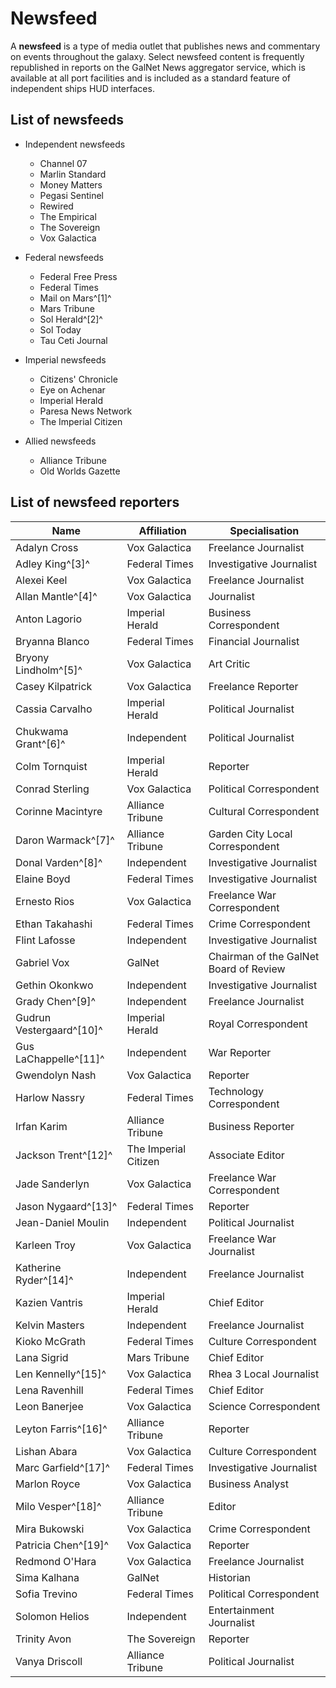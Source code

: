 # Newsfeed
A **newsfeed** is a type of media outlet that publishes news and commentary on events throughout the galaxy. Select newsfeed content is frequently republished in reports on the GalNet News aggregator service, which is available at all port facilities and is included as a standard feature of independent ships HUD interfaces.

## List of newsfeeds

- Independent newsfeeds
    - Channel 07
    - Marlin Standard
    - Money Matters
    - Pegasi Sentinel
    - Rewired
    - The Empirical
    - The Sovereign
    - Vox Galactica

- Federal newsfeeds
    - Federal Free Press
    - Federal Times
    - Mail on Mars^[1]^
    - Mars Tribune
    - Sol Herald^[2]^
    - Sol Today
    - Tau Ceti Journal

- Imperial newsfeeds
    - Citizens' Chronicle
    - Eye on Achenar
    - Imperial Herald
    - Paresa News Network
    - The Imperial Citizen

- Allied newsfeeds
    - Alliance Tribune
    - Old Worlds Gazette

## List of newsfeed reporters

| Name | Affiliation | Specialisation |
| --- | --- | --- |
| Adalyn Cross | Vox Galactica | Freelance Journalist |
| Adley King^[3]^ | Federal Times | Investigative Journalist |
| Alexei Keel | Vox Galactica | Freelance Journalist |
| Allan Mantle^[4]^ | Vox Galactica | Journalist |
| Anton Lagorio | Imperial Herald | Business Correspondent |
| Bryanna Blanco | Federal Times | Financial Journalist |
| Bryony Lindholm^[5]^ | Vox Galactica | Art Critic |
| Casey Kilpatrick | Vox Galactica | Freelance Reporter |
| Cassia Carvalho | Imperial Herald | Political Journalist |
| Chukwama Grant^[6]^ | Independent | Political Journalist |
| Colm Tornquist | Imperial Herald | Reporter |
| Conrad Sterling | Vox Galactica | Political Correspondent |
| Corinne Macintyre | Alliance Tribune | Cultural Correspondent |
| Daron Warmack^[7]^ | Alliance Tribune | Garden City Local Correspondent |
| Donal Varden^[8]^ | Independent | Investigative Journalist |
| Elaine Boyd | Federal Times | Investigative Journalist |
| Ernesto Rios | Vox Galactica | Freelance War Correspondent |
| Ethan Takahashi | Federal Times | Crime Correspondent |
| Flint Lafosse | Independent | Investigative Journalist |
| Gabriel Vox | GalNet | Chairman of the GalNet Board of Review |
| Gethin Okonkwo | Independent | Investigative Journalist |
| Grady Chen^[9]^ | Independent | Freelance Journalist |
| Gudrun Vestergaard^[10]^ | Imperial Herald | Royal Correspondent |
| Gus LaChappelle^[11]^ | Independent | War Reporter |
| Gwendolyn Nash | Vox Galactica | Reporter |
| Harlow Nassry | Federal Times | Technology Correspondent |
| Irfan Karim | Alliance Tribune | Business Reporter |
| Jackson Trent^[12]^ | The Imperial Citizen | Associate Editor |
| Jade Sanderlyn | Vox Galactica | Freelance War Correspondent |
| Jason Nygaard^[13]^ | Federal Times | Reporter |
| Jean-Daniel Moulin | Independent | Political Journalist |
| Karleen Troy | Vox Galactica | Freelance War Journalist |
| Katherine Ryder^[14]^ | Independent | Freelance Journalist |
| Kazien Vantris | Imperial Herald | Chief Editor |
| Kelvin Masters | Independent | Freelance Journalist |
| Kioko McGrath | Federal Times | Culture Correspondent |
| Lana Sigrid | Mars Tribune | Chief Editor |
| Len Kennelly^[15]^ | Vox Galactica | Rhea 3 Local Journalist |
| Lena Ravenhill | Federal Times | Chief Editor |
| Leon Banerjee | Vox Galactica | Science Correspondent |
| Leyton Farris^[16]^ | Alliance Tribune | Reporter |
| Lishan Abara | Vox Galactica | Culture Correspondent |
| Marc Garfield^[17]^ | Federal Times | Investigative Journalist |
| Marlon Royce | Vox Galactica | Business Analyst |
| Milo Vesper^[18]^ | Alliance Tribune | Editor |
| Mira Bukowski | Vox Galactica | Crime Correspondent |
| Patricia Chen^[19]^ | Vox Galactica | Reporter |
| Redmond O'Hara | Vox Galactica | Freelance Journalist |
| Sima Kalhana | GalNet | Historian |
| Sofia Trevino | Federal Times | Political Correspondent |
| Solomon Helios | Independent | Entertainment Journalist |
| Trinity Avon | The Sovereign | Reporter |
| Vanya Driscoll | Alliance Tribune | Political Journalist |